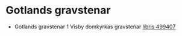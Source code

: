 # Gotlands gravstenar

* Gotlands gravstenar 1 Visby domkyrkas gravstenar [libris 499407](https://libris.kb.se/bib/499407)
